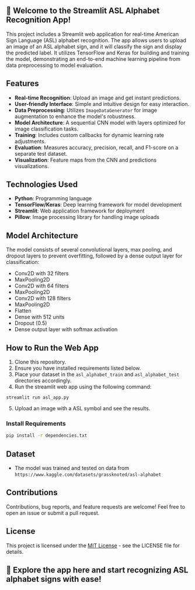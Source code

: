 ## 👋 Welcome to the Streamlit ASL Alphabet Recognition App!

This project includes a Streamlit web application for real-time American Sign Language (ASL) alphabet recognition. The app allows users to upload an image of an ASL alphabet sign, and it will classify the sign and display the predicted label. It utilizes TensorFlow and Keras for building and training the model, demonstrating an end-to-end machine learning pipeline from data preprocessing to model evaluation.


## Features
- **Real-time Recognition**: Upload an image and get instant predictions.
- **User-friendly Interface**: Simple and intuitive design for easy interaction.
- **Data Preprocessing**: Utilizes `ImageDataGenerator` for image augmentation to enhance the model's robustness.
- **Model Architecture**: A sequential CNN model with layers optimized for image classification tasks.
- **Training**: Includes custom callbacks for dynamic learning rate adjustments.
- **Evaluation**: Measures accuracy, precision, recall, and F1-score on a separate test dataset.
- **Visualization**: Feature maps from the CNN and predictions visualizations.

## Technologies Used
- **Python**: Programming language
- **TensorFlow/Keras**: Deep learning framework for model development
- **Streamlit**: Web application framework for deployment
- **Pillow**: Image processing library for handling image uploads

## Model Architecture
The model consists of several convolutional layers, max pooling, and dropout layers to prevent overfitting, followed by a dense output layer for classification:
- Conv2D with 32 filters
- MaxPooling2D
- Conv2D with 64 filters
- MaxPooling2D
- Conv2D with 128 filters
- MaxPooling2D
- Flatten
- Dense with 512 units
- Dropout (0.5)
- Dense output layer with softmax activation

## How to Run the Web App
1. Clone this repository.
2. Ensure you have installed requirements listed below.
3. Place your dataset in the `asl_alphabet_train` and `asl_alphabet_test` directories accordingly.
4. Run the streamlit web app using the following command:
```
streamlit run asl_app.py
```
5. Upload an image with a ASL symbol and see the results.

### Install Requirements
```bash
pip install -r dependencies.txt
```

## Dataset
- The model was trained and tested on data from `https://www.kaggle.com/datasets/grassknoted/asl-alphabet`

## Contributions
Contributions, bug reports, and feature requests are welcome! Feel free to open an issue or submit a pull request.

## License
This project is licensed under the [MIT License](LICENSE) - see the LICENSE file for details.


## 🚀 Explore the app here and start recognizing ASL alphabet signs with ease!
